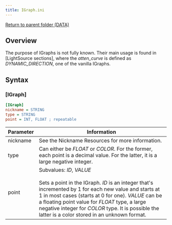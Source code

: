 ```yaml
---
title: IGraph.ini
---
```


[Return to parent folder (DATA)](../DATA)

## Overview

The purpose of IGraphs is not fully known. Their main usage is found in [LightSource sections], where the *atten_curve* is defined as *DYNAMIC_DIRECTION*, one of the vanilla IGraphs.

## Syntax

### [IGraph]

```ini
[IGraph]
nickname = STRING
type = STRING
point = INT, FLOAT ; repeatable
```

| Parameter | Information                                                                                                                                                                                                                                                                                                                                             |
| --------- | ------------------------------------------------------------------------------------------------------------------------------------------------------------------------------------------------------------------------------------------------------------------------------------------------------------------------------------------------------- |
| nickname  | See the Nickname Resources for more information.                                                                                                                                                                                                                                                                                                        |
| type      | Can either be *FLOAT* or *COLOR*. For the former, each point is a decimal value. For the latter, it is a large negative integer.                                                                                                                                                                                                                        |
| point     | Subvalues: *ID*, *VALUE* <br/><br/> Sets a point in the IGraph. *ID* is an integer that's incremented by 1 for each new value and starts at 1 in most cases (starts at 0 for one). *VALUE* can be a floating point value for *FLOAT* type, a large negative integer for *COLOR* type. It is possible the latter is a color stored in an unknown format. |
